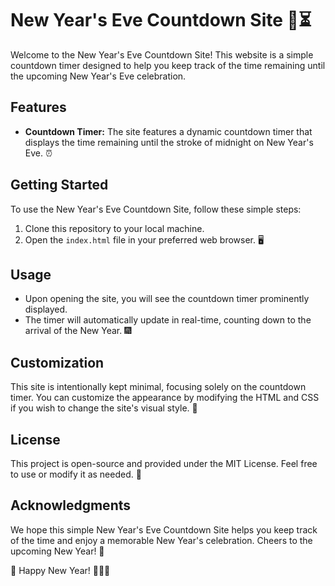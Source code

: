 # New Year's Eve Countdown Site 🎉⏳

Welcome to the New Year's Eve Countdown Site! This website is a simple countdown timer designed to help you keep track of the time remaining until the upcoming New Year's Eve celebration.

## Features

- **Countdown Timer:** The site features a dynamic countdown timer that displays the time remaining until the stroke of midnight on New Year's Eve. ⏰

## Getting Started

To use the New Year's Eve Countdown Site, follow these simple steps:

1. Clone this repository to your local machine.
2. Open the `index.html` file in your preferred web browser. 🖥️

## Usage

- Upon opening the site, you will see the countdown timer prominently displayed.
- The timer will automatically update in real-time, counting down to the arrival of the New Year. 🎆

## Customization

This site is intentionally kept minimal, focusing solely on the countdown timer. You can customize the appearance by modifying the HTML and CSS if you wish to change the site's visual style. 🎨

## License

This project is open-source and provided under the MIT License. Feel free to use or modify it as needed. 📜

## Acknowledgments

We hope this simple New Year's Eve Countdown Site helps you keep track of the time and enjoy a memorable New Year's celebration. Cheers to the upcoming New Year! 🥂

🎉 Happy New Year! 🎉🌟🍾
